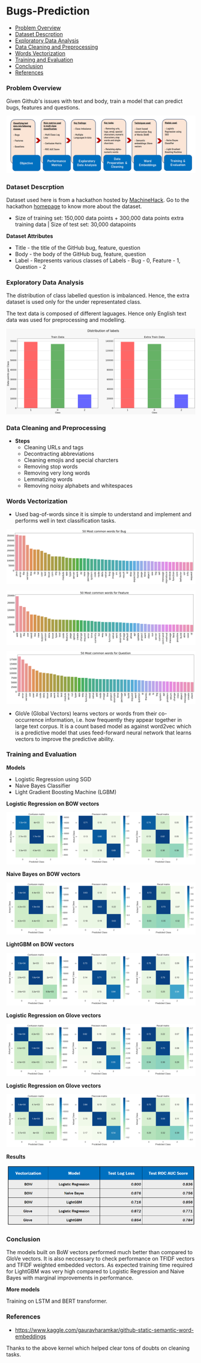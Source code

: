 # Bugs-Prediction
  - [Problem Overview](#problem-overview)
  - [Dataset Descrption](#dataset-descrption)
  - [Exploratory Data Analysis](#exploratory-data-analysis)
  - [Data Cleaning and Preprocessing](#data-cleaning-and-preprocessing)
  - [Words Vectorization](#words-vectorization)
  - [Training and Evaluation](#training-and-evaluation)
  - [Conclusion](#conclusion)
  - [References](#references)


### Problem Overview

Given Github's issues with text and body, train a model that can predict bugs, features and questions. 

![](Snapshots/Bugs%20pred.png)

### Dataset Descrption

Dataset used here is from a hackathon hosted by [MachineHack](https://www.machinehack.com/). Go to the hackathon [homepage]((https://www.machinehack.com/hackathons/5e8327d352c028cd80a0bd99)) to know more about the dataset.

* Size of training set: 150,000 data points + 300,000 data points extra training data | Size of test set: 30,000 datapoints 
  
**Dataset Attributes** 
  - Title - the title of the GitHub bug, feature, question
  - Body - the body of the GitHub bug, feature, question
  - Label - Represents various classes of Labels - Bug - 0, Feature - 1, Question - 2

### Exploratory Data Analysis
  
The distribution of class labelled question is imbalanced. Hence, the extra dataset is used only for the under representated class. 

The text data is composed of different laguages. Hence only English text data was used for preprocessing and modelling.

![](Snapshots/Data%20dist1.png)

### Data Cleaning and Preprocessing

* **Steps**
  - Cleaning URLs and tags
  - Decontracting abbreviations
  - Cleaning emojis and special charcters
  - Removing stop words
  - Removing very long words
  - Lemmatizing words
  - Removing noisy alphabets and whitespaces

### Words Vectorization
 
 - Used bag-of-words since it is simple to understand and implement and performs well in text classification tasks.

![](Snapshots/50%20bug.png)

![](Snapshots/50%20feature.png)

![](Snapshots/50%20question.png)

 - GloVe (Global Vectors) learns vectors or words from their co-occurrence information, i.e. how frequently they appear together in large text corpus. It is a count based model as against word2vec which is a predictive model that uses feed-forward neural network that learns vectors to improve the predictive ability.

### Training and Evaluation

**Models**
  - Logistic Regression using SGD
  - Naive Bayes Classifier
  - Light Gradient Boosting Machine (LGBM)

**Logistic Regression on BOW vectors**

![](Snapshots/BOW%20Log.png)

**Naive Bayes on BOW vectors**

![](Snapshots/BOW%20NB.png)

**LightGBM on BOW vectors**

![](Snapshots/BOW%20Lgbm.png)

**Logistic Regression on Glove vectors**

![](Snapshots/Glove%20log.png)

**Logistic Regression on Glove vectors**

![](Snapshots/Glove%20lgbm.png)

**Results**

![](Snapshots/Test%20Table.png)

### Conclusion

The models built on BoW vectors performed much better than compared to GloVe vectors. It is also neccessary to check performance on TFIDF vectors and TFIDF weighted embedded vectors. As expected training time required for LightGBM was very high compared to Logistic Regression and Naive Bayes with marginal improvements in performance. 

**More models**

Training on LSTM and BERT transformer.  

### References
  - https://www.kaggle.com/gauravharamkar/github-static-semantic-word-embeddings
  
  Thanks to the above kernel which helped clear tons of doubts on cleaning tasks.



